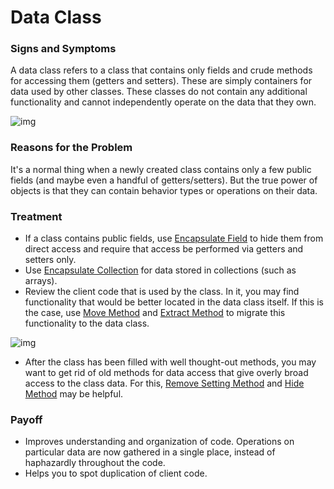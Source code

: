 # Data Class

### Signs and Symptoms

A data class refers to a class that contains only fields and crude methods for accessing them (getters and setters). These are simply containers for data used by other classes. These classes do not contain any additional functionality and cannot independently operate on the data that they own.

![img](https://sourcemaking.com/images/refactoring-illustrations/data-class-1.png)

### Reasons for the Problem

It's a normal thing when a newly created class contains only a few public fields (and maybe even a handful of getters/setters). But the true power of objects is that they can contain behavior types or operations on their data.

### Treatment

- If a class contains public fields, use [Encapsulate Field](https://sourcemaking.com/refactoring/encapsulate-field) to hide them from direct access and require that access be performed via getters and setters only.
- Use [Encapsulate Collection](https://sourcemaking.com/refactoring/encapsulate-collection) for data stored in collections (such as arrays).
-  Review the client code that is used by the class. In it, you may find functionality that would be better located in the data class itself. If this is the case, use [Move Method](https://sourcemaking.com/refactoring/move-method) and [Extract Method](https://sourcemaking.com/refactoring/extract-method) to migrate this functionality to the data class.

![img](https://sourcemaking.com/images/refactoring-illustrations/data-class-2.png)

-  After the class has been filled with well thought-out methods, you may want to get rid of old methods for data access that give overly broad access to the class data. For this, [Remove Setting Method](https://sourcemaking.com/refactoring/remove-setting-method) and [Hide Method](https://sourcemaking.com/refactoring/hide-method) may be helpful.

### Payoff

- Improves understanding and organization of code. Operations on particular data are now gathered in a single place, instead of haphazardly throughout the code.
- Helps you to spot duplication of client code.